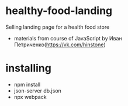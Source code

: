 # healthy-food-landing
Selling landing page for a health food store
* materials from course of JavaScript by Иван Петриченко(https://vk.com/hinstone)
# installing
- npm install
- json-server db.json
- npx webpack

